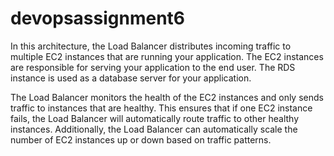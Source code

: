 # devopsassignment6
In this architecture, the Load Balancer distributes incoming traffic to multiple EC2 instances that are running your application. The EC2 instances are responsible for serving your application to the end user. The RDS instance is used as a database server for your application.

The Load Balancer monitors the health of the EC2 instances and only sends traffic to instances that are healthy. This ensures that if one EC2 instance fails, the Load Balancer will automatically route traffic to other healthy instances. Additionally, the Load Balancer can automatically scale the number of EC2 instances up or down based on traffic patterns.
